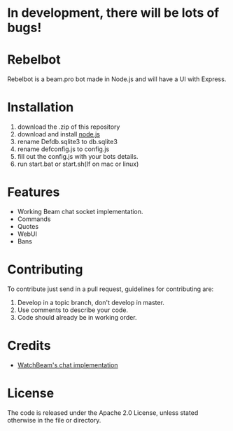 # In development, there will be lots of bugs!

# Rebelbot
Rebelbot is a beam.pro bot made in Node.js and will have a UI with Express.

# Installation
1. download the .zip of this repository
2. download and install [node.js](https://nodejs.org/dist/v4.2.6/node-v4.2.6-x64.msi)
3. rename Defdb.sqlite3 to db.sqlite3
4. rename defconfig.js to config.js
5. fill out the config.js with your bots details.
6. run start.bat or start.sh(If on mac or linux)

# Features
- Working Beam chat socket implementation.
- Commands
- Quotes
- WebUI
- Bans

# Contributing
To contribute just send in a pull request, guidelines for contributing are:

1. Develop in a topic branch, don't develop in master.
2. Use comments to describe your code.
3. Code should already be in working order.

# Credits
- [WatchBeam's chat implementation](https://github.com/WatchBeam/beam-client-node)

# License
The code is released under the Apache 2.0 License, unless stated otherwise in the file or directory.
